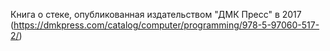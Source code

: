 Книга о стеке, опубликованная издательством "ДМК Пресс" в 2017 (https://dmkpress.com/catalog/computer/programming/978-5-97060-517-2/)
